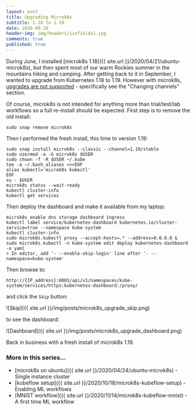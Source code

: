 ```yaml
---
layout: post
title: Upgrading Microk8s
subtitle: 1.18 to 1.19
date: 2020-09-28
header-img: img/headers/icefields1.jpg
comments: true
published: true
---
```


During June, I installed [microk8s 1.18]({{ site.url }}/2020/04/21/ubuntu-microk8s), but then spent most of our warm Rockies summer in the mountains hiking and camping.  After getting back to it in September, I wanted to upgrade from Kubernetes 1.18 to 1.19.  However with microk8s, [upgrades are not supported](https://microk8s.io/docs/setting-snap-channel) - specifically see the "Changing channels" section. 

Of course, microk8s is not intended for anything more than trial/test/lab workflows so a full re-install should be expected.  First step is to remove the old install:

```
sudo snap remove microk8s
```

Then I performed the fresh install, this time to version 1.19:

```
sudo snap install microk8s --classic --channel=1.19/stable
sudo usermod -a -G microk8s $USER
sudo chown -f -R $USER ~/.kube
tee -a ~/.bash_aliases <<<EOF
alias kubectl='microk8s kubectl'
EOF
su - $USER
microk8s status --wait-ready
kubectl cluster-info
kubectl get services
```

Then deploy the dashboard and make it available from my laptop:

```
microk8s enable dns storage dashboard ingress 
kubectl label service/kubernetes-dashboard kubernetes.io/cluster-service=true --namespace kube-system
kubectl cluster-info
sudo microk8s.kubectl proxy --accept-hosts=.* --address=0.0.0.0 &
sudo microk8s.kubectl -n kube-system edit deploy kubernetes-dashboard -o yaml
> In editor, add '- --enable-skip-login' line after '- --namespace=kube-system'
```

Then browse to: 

```
http://{IP_address}:8001/api/v1/namespaces/kube-system/services/https:kubernetes-dashboard:/proxy/
```

and click the `Skip` button:

![Skip]({{ site.url }}/img/posts/microk8s_upgrade_skip.png)

to see the dashboard:

![Dashboard]({{ site.url }}/img/posts/microk8s_upgrade_dashboard.png)

Back in business with a fresh install of microk8s 1.19.

### More in this series...
* [microk8s on ubuntu]({{ site.url }}/2020/04/24/ubuntu-microk8s) - Single instance cluster
* [kubeflow setup]({{ site.url }}/2020/10/18/microk8s-kubeflow-setup) - Enabling ML workflows
* [MNIST workflow]({{ site.url }}/2020/11/14/microk8s-kubeflow-mnist) - A first time ML workflow
